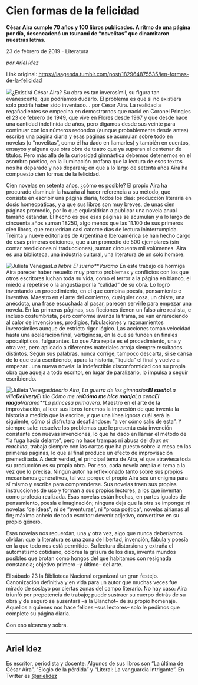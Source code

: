 # Cien formas de la felicidad

**César Aira cumple 70 años y 100 libros publicados. A ritmo de una página por día, desencadenó un tsunami de “novelitas” que dinamitaron nuestras letras.**

23 de febrero de 2019 - Literatura

_por Ariel Idez_

Link original: https://laagenda.tumblr.com/post/182964875535/ien-formas-de-la-felicidad

![](https://64.media.tumblr.com/44d86a5d09c4b3fd380af25c2f841dcc/f4e15ccab25aa9e4-79/s500x750/182271fa2aae6ddfdee98ac167b10760cf39eb2d.jpg)¿Existirá César Aira? Su obra es tan inverosímil, su figura tan
evanescente, que podríamos dudarlo. El problema es que si no
existiera solo podría haber sido inventado… por César Aira. La
realidad a regañadientes se empecina en demostrarnos que nació en
Coronel Pringles el 23 de febrero de 1949, que vive en Flores desde
1967 y que desde hace una
cantidad indefinida de años, pero digamos desde sus veinte para
continuar con los números redondos (aunque probablemente desde
antes) escribe una página diaria y esas páginas se acumulan sobre
todo en novelas (o “novelitas”, como él ha dado en llamarles) y
también en cuentos, ensayos y alguna que otra obra de teatro que ya
superan el centenar de títulos. Pero más allá de la curiosidad
gimnástica debemos detenernos en el asombro poético, en la
iluminación profana que la lectura de esos textos nos ha deparado y
nos deparará; en que a lo largo de setenta años Aira ha compuesto
cien formas de la felicidad.


Cien novelas en setenta
años, ¿cómo es posible? El propio Aira ha procurado disminuir la
hazaña al hacer referencia a su método, que consiste en escribir
una página diaria, todos los días: producción literaria en dosis
homeopáticas, y a que sus libros son muy breves, de unas cien
páginas promedio, por lo que equivaldrían a publicar una novela
anual tamaño estándar. El hecho es que esas páginas se acumulan y
a lo largo de cincuenta años suman 18250, algo menos que las 11.100
de sus primeros cien libros, que requerirían casi catorce días de
lectura ininterrumpida. Treinta y nueve editoriales de Argentina e
Iberoamérica se han hecho cargo de esas primeras ediciones, que a un
promedio de 500 ejemplares (sin contar reediciones ni traducciones),
suman cincuenta mil volúmenes. Aira es una biblioteca, una industria
cultural, una literatura de un solo hombre.

![Julieta Venegas](https://64.media.tumblr.com/1336ad97791d4ccd733a6fe2200395dd/f4e15ccab25aa9e4-8e/s250x400/cc1286c7555f1b45b49f26c0dccf8c4b198d4152.jpg)*La
liebre* *El sueño**Varamo*
En este trabajo de hormiga Aira parecer haber resuelto muy pronto
problemas y conflictos con los que otros escritores luchan toda su
vida, como el terror a la página en blanco, el miedo a repetirse o
la angustia por la “calidad” de su obra. Lo logró inventando un
procedimiento, en el que combina poesía, pensamiento e inventiva.
Maestro en el arte del comienzo, cualquier cosa, un chiste, una
anécdota, una frase escuchada al pasar, parecen servirle para
empezar una novela. En las primeras páginas, sus ficciones tienen
un falso aire realista, e incluso costumbrista, pero conforme avanza
la trama, se van enrareciendo al calor de invenciones, prodigios,
fabulaciones y razonamientos inverosímiles aunque de estricto rigor
lógico. Las acciones toman velocidad hasta una aceleración final,
vertiginosa, en la que se funden en finales apocalípticos,
fulgurantes. Lo que Aira repite es el procedimiento, una y otra vez,
pero aplicado a diferentes materiales arroja siempre resultados
distintos. Según sus palabras, nunca corrige, tampoco descarta, si
se cansa de lo que está escribiendo, apura la historia, “liquida”
el final y vuelve a empezar…una nueva novela: la indefectible
disconformidad con su propia obra que aqueja a todo escritor, en
lugar de paralizarlo, lo impulsa a seguir escribiendo.

![Julieta Venegas](https://64.media.tumblr.com/da10009ec2e8790b91b65902de5f56ba/f4e15ccab25aa9e4-39/s250x400/c78ce11497b4420b2283892736cf127198c34392.jpg)*Ideario
Aira,* *La
guerra de los gimnasios**El sueño**La villa**Delivery**El tilo* *Cómo me reí**Cómo me hice monja**La
cena**El mago**Varamo**La princesa primavera.*
Maestro en el arte de la improvisación, al leer sus libros tenemos
la impresión de que inventa la historia a medida que la escribe, y
que una línea ignora cuál será la siguiente, cómo si disfrutara
desafiándose: “a ver cómo salís de esta”. Y siempre sale:
resuelve los problemas que le presenta esta invención constante con
nuevas invenciones, lo que ha dado en llamar el método de “la fuga
hacia delante”, pero no hace trampas ni abusa del *deux ex
machina*, trabaja siempre con las cartas que ha puesto sobre la
mesa en las primeras páginas, lo que al final produce un efecto de
improvisación premeditada.
A decir verdad, el principal tema de Aira, el que atraviesa toda su
producción es su propia obra. Por eso, cada novela amplía el tema a
la vez que lo precisa. Ningún autor ha reflexionado tanto sobre sus
propios mecanismos generativos, tal vez porque el propio Aira sea un
enigma para sí mismo y escriba para comprenderse. Sus novelas traen
sus propias instrucciones de uso y forman a sus propios lectores, a
los que inventan como profecía realizada. Esas novelas están
hechas, en partes iguales de pensamiento, poesía e imaginación;
ninguna deja que la otra se imponga: ni novelas “de ideas”, ni de
“aventuras”, ni “prosa poética”, novelas airianas al fin;
máximo anhelo de todo escritor: devenir adjetivo, convertirse en su
propio género.


Esas
novelas nos recuerdan, una y otra vez, algo que nunca deberíamos
olvidar: que la literatura es una zona de libertad, invención,
fábula y poesía en la que todo nos está permitido. Su lectura
distorsiona y extraña el automatismo cotidiano, colorea la grisura
de los días, inventa mundos posibles que brotan como hongos del que
habitamos con resignada constancia; objetivo primero –y último–
del arte.


El sábado 23 la Biblioteca
Nacional organizará un gran festejo. Canonización definitiva y en
vida para un autor que muchas veces fue mirado de soslayo por ciertas
zonas del campo literario. No hay caso: Aira triunfó por prepotencia
de trabajo; puede sustraer su cuerpo detrás de su obra y de seguro
se ausentará –a la Blanchot– de su propio homenaje. Aquellos a
quienes nos hace felices –sus lectores– solo le pedimos que
complete su página diaria.


Con eso alcanza y sobra.



---

Ariel Idez
----------

 Es escritor, periodista y docente. Algunos de sus libros son “La última de César Aira”, “Elogio de la pérdida” y “Literal: La vanguardia intrigante”. En Twitter es [@arielidez](https://twitter.com/arielidez) 

